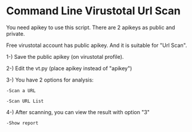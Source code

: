 # Command Line Virustotal Url Scan

You need apikey to use this script. There are 2 apikeys as public and private.

Free virustotal account has public apikey. And it is suitable for "Url Scan".

1-) Save the public apikey (on virustotal profile).

2-) Edit the vt.py (place apikey instead of "apikey")
    
3-) You have 2 options for analysis:

    -Scan a URL
    
    -Scan URL List
    
4-) After scanning, you can view the result with option "3"

    -Show report
